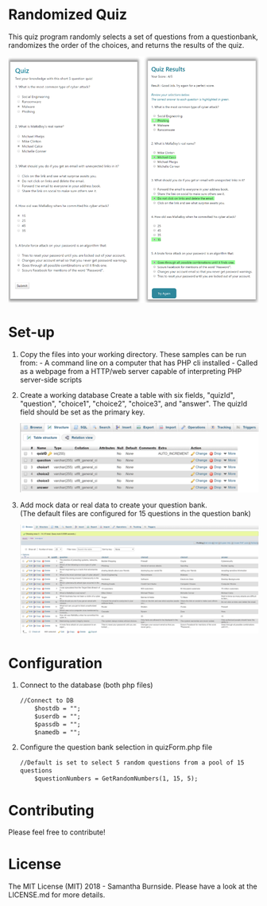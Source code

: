 # Randomized Quiz

This quiz program randomly selects a set of questions from a questionbank, randomizes the order of the choices, and returns the results of the quiz.  

![screenshots](/screenshots/demo.png)

# Set-up

1) Copy the files into your working directory.
    These samples can be run from:
        - A command line on a computer that has PHP cli installed
        - Called as a webpage from a HTTP/web server capable of interpreting PHP server-side scripts

2) Create a working database
    Create a table with six fields, "quizId", "question", "choice1", "choice2", "choice3", and "answer".  The quizId field should be set as the primary key. 
    
    ![screenshots](/screenshots/tableStructure.png)

3) Add mock data or real data to create your question bank.  
    (The default files are configured for 15 questions in the question bank)
    
    ![screenshots](/screenshots/table.png)

# Configuration

1) Connect to the database (both php files)
    ```
    //Connect to DB
        $hostdb = "";  
        $userdb = "";  
        $passdb = "";  
        $namedb = ""; 
    ```

2) Configure the question bank selection in quizForm.php file
    ```
    //Default is set to select 5 random questions from a pool of 15 questions
        $questionNumbers = GetRandomNumbers(1, 15, 5);
    ```

# Contributing

Please feel free to contribute!

# License

The MIT License (MIT) 2018 - Samantha Burnside. Please have a look at the LICENSE.md for more details.
